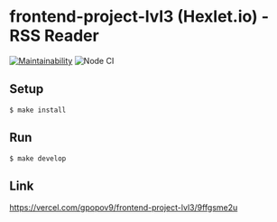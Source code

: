 # frontend-project-lvl3 (Hexlet.io) - RSS Reader

[![Maintainability](https://api.codeclimate.com/v1/badges/c177e149eb964ccaf50b/maintainability)](https://codeclimate.com/github/GPopov9/frontend-project-lvl3/maintainability)
![Node CI](https://github.com/GPopov9/frontend-project-lvl3/workflows/Node%20CI/badge.svg)

## Setup
```
$ make install
```

## Run
```
$ make develop
```

## Link
https://vercel.com/gpopov9/frontend-project-lvl3/9ffgsme2u


